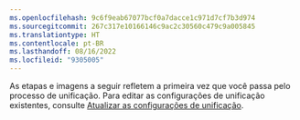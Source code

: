 ```yaml
---
ms.openlocfilehash: 9c6f9eab67077bcf0a7dacce1c971d7cf7b3d974
ms.sourcegitcommit: 267c317e10166146c9ac2c30560c479c9a005845
ms.translationtype: HT
ms.contentlocale: pt-BR
ms.lasthandoff: 08/16/2022
ms.locfileid: "9305005"
---
```

As etapas e imagens a seguir refletem a primeira vez que você passa pelo processo de unificação. Para editar as configurações de unificação existentes, consulte [Atualizar as configurações de unificação](../data-unification-update.md).
